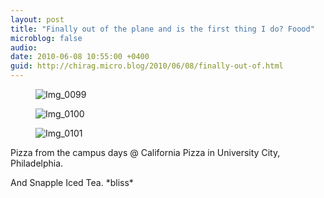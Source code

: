 ```yaml
---
layout: post
title: "Finally out of the plane and is the first thing I do? Foood"
microblog: false
audio: 
date: 2010-06-08 10:55:00 +0400
guid: http://chirag.micro.blog/2010/06/08/finally-out-of.html
---
```

<figure><img alt="Img_0099" src="http://www.chirag.biz/uploads/2018/cb12dd45c3.jpg"></figure><figure><img alt="Img_0100" src="http://www.chirag.biz/uploads/2018/29fae5e544.jpg"></figure><figure><img alt="Img_0101" src="http://www.chirag.biz/uploads/2018/513c422396.jpg"></figure><p>Pizza from the campus days @ California Pizza in University City, Philadelphia.</p>
<p>And Snapple Iced Tea. *bliss*</p>

